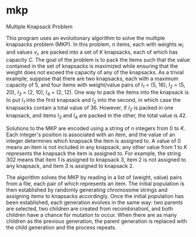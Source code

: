 # mkp
Multiple Knapsack Problem

This program uses an evolutionary algorithm to solve the multiple knapsacks problem (MKP). In this problem, *n* items, each with weights *w<sub>i</sub>* and values *v<sub>i</sub>*, are packed into a set of *K* knapsacks, each of which has capacity *C*. The goal of the problem is to pack the items such that the value contained in the set of knapsacks is maximized while ensuring that the weight does not exceed the capacity of any of the knapsacks. As a trivial example, suppose that there are two knapsacks, each with a maximum capacity of 5, and four items with weight/value pairs of *I<sub>1</sub>* = (5, 16), *I<sub>2</sub>* = (5, 20), *I<sub>3</sub>* = (2, 10), *I<sub>4</sub>* = (2, 12). One way to pack the items into the knapsack is to put *I<sub>1</sub>* into the first knapsack and *I<sub>2</sub>* into the second, in which case the knapsacks contain a total value of 36. However, if *I<sub>2</sub>* is packed in one knapsack, and items *I<sub>3</sub>* and *I<sub>4</sub>* are packed in the other, the total value is 42.

Solutions to the MKP are encoded using a string of *n* integers from 0 to *K*. Each integer's position is associated with an item, and the value of an integer determines which knapsack the item is assigned to. A value of 0 means an item is not included in any knapsack; any other value from 1 to *K* represents the knapsack the item is assigned to. For example, the string 302 means that item 1 is assigned to knapsack 3, item 2 is not assigned to any knapsack, and item 3 is assigned to knapsack 2.

The algorithm solves the MKP by reading in a list of (weight, value) pairs from a file, each pair of which represents an item. The initial population is then established by randomly generating chromosome strings and assigning items to knapsacks accordingly. Once the initial population has been established, each generation evolves in the same way: two parents are selected, two children are created from recombinationl, and both children have a chance for mutation to occur. When there are as many children as the previous generation, the parent generation is replaced with the child generation and the process repeats.
